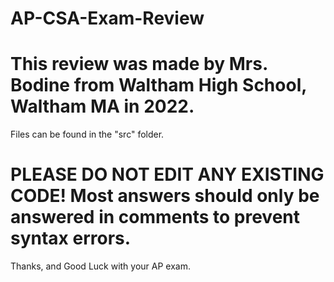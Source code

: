 # AP-CSA-Exam-Review
# This review was made by Mrs. Bodine from Waltham High School, Waltham MA in 2022.

Files can be found in the "src" folder.
# PLEASE DO NOT EDIT ANY EXISTING CODE! Most answers should only be answered in comments to prevent syntax errors. 

Thanks, and Good Luck with your AP exam.
